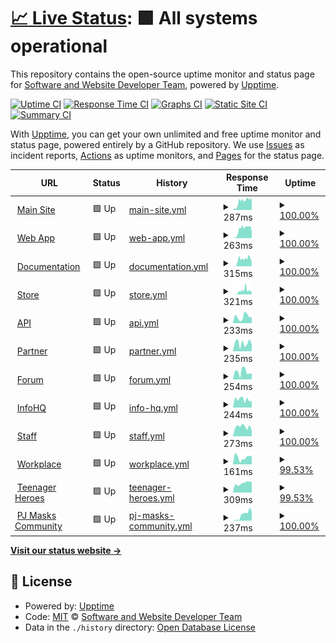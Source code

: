 # [📈 Live Status](https://Software-and-Website-Developer-Team.github.io/Status): <!--live status--> **🟩 All systems operational**

This repository contains the open-source uptime monitor and status page for [Software and Website Developer Team](https://software-and-website-developer-team.github.io), powered by [Upptime](https://github.com/upptime/upptime).

[![Uptime CI](https://github.com/Software-and-Website-Developer-Team/Status/workflows/Uptime%20CI/badge.svg)](https://github.com/Software-and-Website-Developer-Team/Status/actions?query=workflow%3A%22Uptime+CI%22)
[![Response Time CI](https://github.com/Software-and-Website-Developer-Team/Status/workflows/Response%20Time%20CI/badge.svg)](https://github.com/Software-and-Website-Developer-Team/Status/actions?query=workflow%3A%22Response+Time+CI%22)
[![Graphs CI](https://github.com/Software-and-Website-Developer-Team/Status/workflows/Graphs%20CI/badge.svg)](https://github.com/Software-and-Website-Developer-Team/Status/actions?query=workflow%3A%22Graphs+CI%22)
[![Static Site CI](https://github.com/Software-and-Website-Developer-Team/Status/workflows/Static%20Site%20CI/badge.svg)](https://github.com/Software-and-Website-Developer-Team/Status/actions?query=workflow%3A%22Static+Site+CI%22)
[![Summary CI](https://github.com/Software-and-Website-Developer-Team/Status/workflows/Summary%20CI/badge.svg)](https://github.com/Software-and-Website-Developer-Team/Status/actions?query=workflow%3A%22Summary+CI%22)

With [Upptime](https://upptime.js.org), you can get your own unlimited and free uptime monitor and status page, powered entirely by a GitHub repository. We use [Issues](https://github.com/Software-and-Website-Developer-Team/Status/issues) as incident reports, [Actions](https://github.com/Software-and-Website-Developer-Team/Status/actions) as uptime monitors, and [Pages](https://Software-and-Website-Developer-Team.github.io/Status) for the status page.

<!--start: status pages-->
<!-- This summary is generated by Upptime (https://github.com/upptime/upptime) -->
<!-- Do not edit this manually, your changes will be overwritten -->
<!-- prettier-ignore -->
| URL | Status | History | Response Time | Uptime |
| --- | ------ | ------- | ------------- | ------ |
| <img alt="" src="https://favicons.githubusercontent.com/onefutureunifiedteam.tk" height="13"> [Main Site](https://onefutureunifiedteam.tk/) | 🟩 Up | [main-site.yml](https://github.com/One-Future-Unified-Team/Status/commits/HEAD/history/main-site.yml) | <details><summary><img alt="Response time graph" src="./graphs/main-site/response-time-week.png" height="20"> 287ms</summary><br><a href="https://status.onefutureunifiedteam.tk/history/main-site"><img alt="Response time 122" src="https://img.shields.io/endpoint?url=https%3A%2F%2Fraw.githubusercontent.com%2FOne-Future-Unified-Team%2FStatus%2FHEAD%2Fapi%2Fmain-site%2Fresponse-time.json"></a><br><a href="https://status.onefutureunifiedteam.tk/history/main-site"><img alt="24-hour response time 322" src="https://img.shields.io/endpoint?url=https%3A%2F%2Fraw.githubusercontent.com%2FOne-Future-Unified-Team%2FStatus%2FHEAD%2Fapi%2Fmain-site%2Fresponse-time-day.json"></a><br><a href="https://status.onefutureunifiedteam.tk/history/main-site"><img alt="7-day response time 287" src="https://img.shields.io/endpoint?url=https%3A%2F%2Fraw.githubusercontent.com%2FOne-Future-Unified-Team%2FStatus%2FHEAD%2Fapi%2Fmain-site%2Fresponse-time-week.json"></a><br><a href="https://status.onefutureunifiedteam.tk/history/main-site"><img alt="30-day response time 162" src="https://img.shields.io/endpoint?url=https%3A%2F%2Fraw.githubusercontent.com%2FOne-Future-Unified-Team%2FStatus%2FHEAD%2Fapi%2Fmain-site%2Fresponse-time-month.json"></a><br><a href="https://status.onefutureunifiedteam.tk/history/main-site"><img alt="1-year response time 122" src="https://img.shields.io/endpoint?url=https%3A%2F%2Fraw.githubusercontent.com%2FOne-Future-Unified-Team%2FStatus%2FHEAD%2Fapi%2Fmain-site%2Fresponse-time-year.json"></a></details> | <details><summary><a href="https://status.onefutureunifiedteam.tk/history/main-site">100.00%</a></summary><a href="https://status.onefutureunifiedteam.tk/history/main-site"><img alt="All-time uptime 99.93%" src="https://img.shields.io/endpoint?url=https%3A%2F%2Fraw.githubusercontent.com%2FOne-Future-Unified-Team%2FStatus%2FHEAD%2Fapi%2Fmain-site%2Fuptime.json"></a><br><a href="https://status.onefutureunifiedteam.tk/history/main-site"><img alt="24-hour uptime 100.00%" src="https://img.shields.io/endpoint?url=https%3A%2F%2Fraw.githubusercontent.com%2FOne-Future-Unified-Team%2FStatus%2FHEAD%2Fapi%2Fmain-site%2Fuptime-day.json"></a><br><a href="https://status.onefutureunifiedteam.tk/history/main-site"><img alt="7-day uptime 100.00%" src="https://img.shields.io/endpoint?url=https%3A%2F%2Fraw.githubusercontent.com%2FOne-Future-Unified-Team%2FStatus%2FHEAD%2Fapi%2Fmain-site%2Fuptime-week.json"></a><br><a href="https://status.onefutureunifiedteam.tk/history/main-site"><img alt="30-day uptime 100.00%" src="https://img.shields.io/endpoint?url=https%3A%2F%2Fraw.githubusercontent.com%2FOne-Future-Unified-Team%2FStatus%2FHEAD%2Fapi%2Fmain-site%2Fuptime-month.json"></a><br><a href="https://status.onefutureunifiedteam.tk/history/main-site"><img alt="1-year uptime 99.93%" src="https://img.shields.io/endpoint?url=https%3A%2F%2Fraw.githubusercontent.com%2FOne-Future-Unified-Team%2FStatus%2FHEAD%2Fapi%2Fmain-site%2Fuptime-year.json"></a></details>
| <img alt="" src="https://favicons.githubusercontent.com/web-app.onefutureunifiedteam.tk" height="13"> [Web App](https://web-app.onefutureunifiedteam.tk) | 🟩 Up | [web-app.yml](https://github.com/One-Future-Unified-Team/Status/commits/HEAD/history/web-app.yml) | <details><summary><img alt="Response time graph" src="./graphs/web-app/response-time-week.png" height="20"> 263ms</summary><br><a href="https://status.onefutureunifiedteam.tk/history/web-app"><img alt="Response time 79" src="https://img.shields.io/endpoint?url=https%3A%2F%2Fraw.githubusercontent.com%2FOne-Future-Unified-Team%2FStatus%2FHEAD%2Fapi%2Fweb-app%2Fresponse-time.json"></a><br><a href="https://status.onefutureunifiedteam.tk/history/web-app"><img alt="24-hour response time 412" src="https://img.shields.io/endpoint?url=https%3A%2F%2Fraw.githubusercontent.com%2FOne-Future-Unified-Team%2FStatus%2FHEAD%2Fapi%2Fweb-app%2Fresponse-time-day.json"></a><br><a href="https://status.onefutureunifiedteam.tk/history/web-app"><img alt="7-day response time 263" src="https://img.shields.io/endpoint?url=https%3A%2F%2Fraw.githubusercontent.com%2FOne-Future-Unified-Team%2FStatus%2FHEAD%2Fapi%2Fweb-app%2Fresponse-time-week.json"></a><br><a href="https://status.onefutureunifiedteam.tk/history/web-app"><img alt="30-day response time 128" src="https://img.shields.io/endpoint?url=https%3A%2F%2Fraw.githubusercontent.com%2FOne-Future-Unified-Team%2FStatus%2FHEAD%2Fapi%2Fweb-app%2Fresponse-time-month.json"></a><br><a href="https://status.onefutureunifiedteam.tk/history/web-app"><img alt="1-year response time 79" src="https://img.shields.io/endpoint?url=https%3A%2F%2Fraw.githubusercontent.com%2FOne-Future-Unified-Team%2FStatus%2FHEAD%2Fapi%2Fweb-app%2Fresponse-time-year.json"></a></details> | <details><summary><a href="https://status.onefutureunifiedteam.tk/history/web-app">100.00%</a></summary><a href="https://status.onefutureunifiedteam.tk/history/web-app"><img alt="All-time uptime 99.93%" src="https://img.shields.io/endpoint?url=https%3A%2F%2Fraw.githubusercontent.com%2FOne-Future-Unified-Team%2FStatus%2FHEAD%2Fapi%2Fweb-app%2Fuptime.json"></a><br><a href="https://status.onefutureunifiedteam.tk/history/web-app"><img alt="24-hour uptime 100.00%" src="https://img.shields.io/endpoint?url=https%3A%2F%2Fraw.githubusercontent.com%2FOne-Future-Unified-Team%2FStatus%2FHEAD%2Fapi%2Fweb-app%2Fuptime-day.json"></a><br><a href="https://status.onefutureunifiedteam.tk/history/web-app"><img alt="7-day uptime 100.00%" src="https://img.shields.io/endpoint?url=https%3A%2F%2Fraw.githubusercontent.com%2FOne-Future-Unified-Team%2FStatus%2FHEAD%2Fapi%2Fweb-app%2Fuptime-week.json"></a><br><a href="https://status.onefutureunifiedteam.tk/history/web-app"><img alt="30-day uptime 100.00%" src="https://img.shields.io/endpoint?url=https%3A%2F%2Fraw.githubusercontent.com%2FOne-Future-Unified-Team%2FStatus%2FHEAD%2Fapi%2Fweb-app%2Fuptime-month.json"></a><br><a href="https://status.onefutureunifiedteam.tk/history/web-app"><img alt="1-year uptime 99.93%" src="https://img.shields.io/endpoint?url=https%3A%2F%2Fraw.githubusercontent.com%2FOne-Future-Unified-Team%2FStatus%2FHEAD%2Fapi%2Fweb-app%2Fuptime-year.json"></a></details>
| <img alt="" src="https://favicons.githubusercontent.com/documentation.onefutureunifiedteam.tk" height="13"> [Documentation](https://documentation.onefutureunifiedteam.tk) | 🟩 Up | [documentation.yml](https://github.com/One-Future-Unified-Team/Status/commits/HEAD/history/documentation.yml) | <details><summary><img alt="Response time graph" src="./graphs/documentation/response-time-week.png" height="20"> 315ms</summary><br><a href="https://status.onefutureunifiedteam.tk/history/documentation"><img alt="Response time 87" src="https://img.shields.io/endpoint?url=https%3A%2F%2Fraw.githubusercontent.com%2FOne-Future-Unified-Team%2FStatus%2FHEAD%2Fapi%2Fdocumentation%2Fresponse-time.json"></a><br><a href="https://status.onefutureunifiedteam.tk/history/documentation"><img alt="24-hour response time 315" src="https://img.shields.io/endpoint?url=https%3A%2F%2Fraw.githubusercontent.com%2FOne-Future-Unified-Team%2FStatus%2FHEAD%2Fapi%2Fdocumentation%2Fresponse-time-day.json"></a><br><a href="https://status.onefutureunifiedteam.tk/history/documentation"><img alt="7-day response time 315" src="https://img.shields.io/endpoint?url=https%3A%2F%2Fraw.githubusercontent.com%2FOne-Future-Unified-Team%2FStatus%2FHEAD%2Fapi%2Fdocumentation%2Fresponse-time-week.json"></a><br><a href="https://status.onefutureunifiedteam.tk/history/documentation"><img alt="30-day response time 139" src="https://img.shields.io/endpoint?url=https%3A%2F%2Fraw.githubusercontent.com%2FOne-Future-Unified-Team%2FStatus%2FHEAD%2Fapi%2Fdocumentation%2Fresponse-time-month.json"></a><br><a href="https://status.onefutureunifiedteam.tk/history/documentation"><img alt="1-year response time 87" src="https://img.shields.io/endpoint?url=https%3A%2F%2Fraw.githubusercontent.com%2FOne-Future-Unified-Team%2FStatus%2FHEAD%2Fapi%2Fdocumentation%2Fresponse-time-year.json"></a></details> | <details><summary><a href="https://status.onefutureunifiedteam.tk/history/documentation">100.00%</a></summary><a href="https://status.onefutureunifiedteam.tk/history/documentation"><img alt="All-time uptime 99.93%" src="https://img.shields.io/endpoint?url=https%3A%2F%2Fraw.githubusercontent.com%2FOne-Future-Unified-Team%2FStatus%2FHEAD%2Fapi%2Fdocumentation%2Fuptime.json"></a><br><a href="https://status.onefutureunifiedteam.tk/history/documentation"><img alt="24-hour uptime 100.00%" src="https://img.shields.io/endpoint?url=https%3A%2F%2Fraw.githubusercontent.com%2FOne-Future-Unified-Team%2FStatus%2FHEAD%2Fapi%2Fdocumentation%2Fuptime-day.json"></a><br><a href="https://status.onefutureunifiedteam.tk/history/documentation"><img alt="7-day uptime 100.00%" src="https://img.shields.io/endpoint?url=https%3A%2F%2Fraw.githubusercontent.com%2FOne-Future-Unified-Team%2FStatus%2FHEAD%2Fapi%2Fdocumentation%2Fuptime-week.json"></a><br><a href="https://status.onefutureunifiedteam.tk/history/documentation"><img alt="30-day uptime 100.00%" src="https://img.shields.io/endpoint?url=https%3A%2F%2Fraw.githubusercontent.com%2FOne-Future-Unified-Team%2FStatus%2FHEAD%2Fapi%2Fdocumentation%2Fuptime-month.json"></a><br><a href="https://status.onefutureunifiedteam.tk/history/documentation"><img alt="1-year uptime 99.93%" src="https://img.shields.io/endpoint?url=https%3A%2F%2Fraw.githubusercontent.com%2FOne-Future-Unified-Team%2FStatus%2FHEAD%2Fapi%2Fdocumentation%2Fuptime-year.json"></a></details>
| <img alt="" src="https://favicons.githubusercontent.com/store.onefutureunifiedteam.tk" height="13"> [Store](https://store.onefutureunifiedteam.tk) | 🟩 Up | [store.yml](https://github.com/One-Future-Unified-Team/Status/commits/HEAD/history/store.yml) | <details><summary><img alt="Response time graph" src="./graphs/store/response-time-week.png" height="20"> 321ms</summary><br><a href="https://status.onefutureunifiedteam.tk/history/store"><img alt="Response time 85" src="https://img.shields.io/endpoint?url=https%3A%2F%2Fraw.githubusercontent.com%2FOne-Future-Unified-Team%2FStatus%2FHEAD%2Fapi%2Fstore%2Fresponse-time.json"></a><br><a href="https://status.onefutureunifiedteam.tk/history/store"><img alt="24-hour response time 332" src="https://img.shields.io/endpoint?url=https%3A%2F%2Fraw.githubusercontent.com%2FOne-Future-Unified-Team%2FStatus%2FHEAD%2Fapi%2Fstore%2Fresponse-time-day.json"></a><br><a href="https://status.onefutureunifiedteam.tk/history/store"><img alt="7-day response time 321" src="https://img.shields.io/endpoint?url=https%3A%2F%2Fraw.githubusercontent.com%2FOne-Future-Unified-Team%2FStatus%2FHEAD%2Fapi%2Fstore%2Fresponse-time-week.json"></a><br><a href="https://status.onefutureunifiedteam.tk/history/store"><img alt="30-day response time 139" src="https://img.shields.io/endpoint?url=https%3A%2F%2Fraw.githubusercontent.com%2FOne-Future-Unified-Team%2FStatus%2FHEAD%2Fapi%2Fstore%2Fresponse-time-month.json"></a><br><a href="https://status.onefutureunifiedteam.tk/history/store"><img alt="1-year response time 85" src="https://img.shields.io/endpoint?url=https%3A%2F%2Fraw.githubusercontent.com%2FOne-Future-Unified-Team%2FStatus%2FHEAD%2Fapi%2Fstore%2Fresponse-time-year.json"></a></details> | <details><summary><a href="https://status.onefutureunifiedteam.tk/history/store">100.00%</a></summary><a href="https://status.onefutureunifiedteam.tk/history/store"><img alt="All-time uptime 99.93%" src="https://img.shields.io/endpoint?url=https%3A%2F%2Fraw.githubusercontent.com%2FOne-Future-Unified-Team%2FStatus%2FHEAD%2Fapi%2Fstore%2Fuptime.json"></a><br><a href="https://status.onefutureunifiedteam.tk/history/store"><img alt="24-hour uptime 100.00%" src="https://img.shields.io/endpoint?url=https%3A%2F%2Fraw.githubusercontent.com%2FOne-Future-Unified-Team%2FStatus%2FHEAD%2Fapi%2Fstore%2Fuptime-day.json"></a><br><a href="https://status.onefutureunifiedteam.tk/history/store"><img alt="7-day uptime 100.00%" src="https://img.shields.io/endpoint?url=https%3A%2F%2Fraw.githubusercontent.com%2FOne-Future-Unified-Team%2FStatus%2FHEAD%2Fapi%2Fstore%2Fuptime-week.json"></a><br><a href="https://status.onefutureunifiedteam.tk/history/store"><img alt="30-day uptime 100.00%" src="https://img.shields.io/endpoint?url=https%3A%2F%2Fraw.githubusercontent.com%2FOne-Future-Unified-Team%2FStatus%2FHEAD%2Fapi%2Fstore%2Fuptime-month.json"></a><br><a href="https://status.onefutureunifiedteam.tk/history/store"><img alt="1-year uptime 99.93%" src="https://img.shields.io/endpoint?url=https%3A%2F%2Fraw.githubusercontent.com%2FOne-Future-Unified-Team%2FStatus%2FHEAD%2Fapi%2Fstore%2Fuptime-year.json"></a></details>
| <img alt="" src="https://favicons.githubusercontent.com/api.onefutureunifiedteam.tk" height="13"> [API](https://api.onefutureunifiedteam.tk) | 🟩 Up | [api.yml](https://github.com/One-Future-Unified-Team/Status/commits/HEAD/history/api.yml) | <details><summary><img alt="Response time graph" src="./graphs/api/response-time-week.png" height="20"> 233ms</summary><br><a href="https://status.onefutureunifiedteam.tk/history/api"><img alt="Response time 233" src="https://img.shields.io/endpoint?url=https%3A%2F%2Fraw.githubusercontent.com%2FOne-Future-Unified-Team%2FStatus%2FHEAD%2Fapi%2Fapi%2Fresponse-time.json"></a><br><a href="https://status.onefutureunifiedteam.tk/history/api"><img alt="24-hour response time 315" src="https://img.shields.io/endpoint?url=https%3A%2F%2Fraw.githubusercontent.com%2FOne-Future-Unified-Team%2FStatus%2FHEAD%2Fapi%2Fapi%2Fresponse-time-day.json"></a><br><a href="https://status.onefutureunifiedteam.tk/history/api"><img alt="7-day response time 233" src="https://img.shields.io/endpoint?url=https%3A%2F%2Fraw.githubusercontent.com%2FOne-Future-Unified-Team%2FStatus%2FHEAD%2Fapi%2Fapi%2Fresponse-time-week.json"></a><br><a href="https://status.onefutureunifiedteam.tk/history/api"><img alt="30-day response time 233" src="https://img.shields.io/endpoint?url=https%3A%2F%2Fraw.githubusercontent.com%2FOne-Future-Unified-Team%2FStatus%2FHEAD%2Fapi%2Fapi%2Fresponse-time-month.json"></a><br><a href="https://status.onefutureunifiedteam.tk/history/api"><img alt="1-year response time 233" src="https://img.shields.io/endpoint?url=https%3A%2F%2Fraw.githubusercontent.com%2FOne-Future-Unified-Team%2FStatus%2FHEAD%2Fapi%2Fapi%2Fresponse-time-year.json"></a></details> | <details><summary><a href="https://status.onefutureunifiedteam.tk/history/api">100.00%</a></summary><a href="https://status.onefutureunifiedteam.tk/history/api"><img alt="All-time uptime 100.00%" src="https://img.shields.io/endpoint?url=https%3A%2F%2Fraw.githubusercontent.com%2FOne-Future-Unified-Team%2FStatus%2FHEAD%2Fapi%2Fapi%2Fuptime.json"></a><br><a href="https://status.onefutureunifiedteam.tk/history/api"><img alt="24-hour uptime 100.00%" src="https://img.shields.io/endpoint?url=https%3A%2F%2Fraw.githubusercontent.com%2FOne-Future-Unified-Team%2FStatus%2FHEAD%2Fapi%2Fapi%2Fuptime-day.json"></a><br><a href="https://status.onefutureunifiedteam.tk/history/api"><img alt="7-day uptime 100.00%" src="https://img.shields.io/endpoint?url=https%3A%2F%2Fraw.githubusercontent.com%2FOne-Future-Unified-Team%2FStatus%2FHEAD%2Fapi%2Fapi%2Fuptime-week.json"></a><br><a href="https://status.onefutureunifiedteam.tk/history/api"><img alt="30-day uptime 100.00%" src="https://img.shields.io/endpoint?url=https%3A%2F%2Fraw.githubusercontent.com%2FOne-Future-Unified-Team%2FStatus%2FHEAD%2Fapi%2Fapi%2Fuptime-month.json"></a><br><a href="https://status.onefutureunifiedteam.tk/history/api"><img alt="1-year uptime 100.00%" src="https://img.shields.io/endpoint?url=https%3A%2F%2Fraw.githubusercontent.com%2FOne-Future-Unified-Team%2FStatus%2FHEAD%2Fapi%2Fapi%2Fuptime-year.json"></a></details>
| <img alt="" src="https://favicons.githubusercontent.com/partner.onefutureunifiedteam.tk" height="13"> [Partner](https://partner.onefutureunifiedteam.tk) | 🟩 Up | [partner.yml](https://github.com/One-Future-Unified-Team/Status/commits/HEAD/history/partner.yml) | <details><summary><img alt="Response time graph" src="./graphs/partner/response-time-week.png" height="20"> 235ms</summary><br><a href="https://status.onefutureunifiedteam.tk/history/partner"><img alt="Response time 235" src="https://img.shields.io/endpoint?url=https%3A%2F%2Fraw.githubusercontent.com%2FOne-Future-Unified-Team%2FStatus%2FHEAD%2Fapi%2Fpartner%2Fresponse-time.json"></a><br><a href="https://status.onefutureunifiedteam.tk/history/partner"><img alt="24-hour response time 332" src="https://img.shields.io/endpoint?url=https%3A%2F%2Fraw.githubusercontent.com%2FOne-Future-Unified-Team%2FStatus%2FHEAD%2Fapi%2Fpartner%2Fresponse-time-day.json"></a><br><a href="https://status.onefutureunifiedteam.tk/history/partner"><img alt="7-day response time 235" src="https://img.shields.io/endpoint?url=https%3A%2F%2Fraw.githubusercontent.com%2FOne-Future-Unified-Team%2FStatus%2FHEAD%2Fapi%2Fpartner%2Fresponse-time-week.json"></a><br><a href="https://status.onefutureunifiedteam.tk/history/partner"><img alt="30-day response time 235" src="https://img.shields.io/endpoint?url=https%3A%2F%2Fraw.githubusercontent.com%2FOne-Future-Unified-Team%2FStatus%2FHEAD%2Fapi%2Fpartner%2Fresponse-time-month.json"></a><br><a href="https://status.onefutureunifiedteam.tk/history/partner"><img alt="1-year response time 235" src="https://img.shields.io/endpoint?url=https%3A%2F%2Fraw.githubusercontent.com%2FOne-Future-Unified-Team%2FStatus%2FHEAD%2Fapi%2Fpartner%2Fresponse-time-year.json"></a></details> | <details><summary><a href="https://status.onefutureunifiedteam.tk/history/partner">100.00%</a></summary><a href="https://status.onefutureunifiedteam.tk/history/partner"><img alt="All-time uptime 100.00%" src="https://img.shields.io/endpoint?url=https%3A%2F%2Fraw.githubusercontent.com%2FOne-Future-Unified-Team%2FStatus%2FHEAD%2Fapi%2Fpartner%2Fuptime.json"></a><br><a href="https://status.onefutureunifiedteam.tk/history/partner"><img alt="24-hour uptime 100.00%" src="https://img.shields.io/endpoint?url=https%3A%2F%2Fraw.githubusercontent.com%2FOne-Future-Unified-Team%2FStatus%2FHEAD%2Fapi%2Fpartner%2Fuptime-day.json"></a><br><a href="https://status.onefutureunifiedteam.tk/history/partner"><img alt="7-day uptime 100.00%" src="https://img.shields.io/endpoint?url=https%3A%2F%2Fraw.githubusercontent.com%2FOne-Future-Unified-Team%2FStatus%2FHEAD%2Fapi%2Fpartner%2Fuptime-week.json"></a><br><a href="https://status.onefutureunifiedteam.tk/history/partner"><img alt="30-day uptime 100.00%" src="https://img.shields.io/endpoint?url=https%3A%2F%2Fraw.githubusercontent.com%2FOne-Future-Unified-Team%2FStatus%2FHEAD%2Fapi%2Fpartner%2Fuptime-month.json"></a><br><a href="https://status.onefutureunifiedteam.tk/history/partner"><img alt="1-year uptime 100.00%" src="https://img.shields.io/endpoint?url=https%3A%2F%2Fraw.githubusercontent.com%2FOne-Future-Unified-Team%2FStatus%2FHEAD%2Fapi%2Fpartner%2Fuptime-year.json"></a></details>
| <img alt="" src="https://favicons.githubusercontent.com/forum.onefutureunifiedteam.tk" height="13"> [Forum](https://forum.onefutureunifiedteam.tk) | 🟩 Up | [forum.yml](https://github.com/One-Future-Unified-Team/Status/commits/HEAD/history/forum.yml) | <details><summary><img alt="Response time graph" src="./graphs/forum/response-time-week.png" height="20"> 254ms</summary><br><a href="https://status.onefutureunifiedteam.tk/history/forum"><img alt="Response time 254" src="https://img.shields.io/endpoint?url=https%3A%2F%2Fraw.githubusercontent.com%2FOne-Future-Unified-Team%2FStatus%2FHEAD%2Fapi%2Fforum%2Fresponse-time.json"></a><br><a href="https://status.onefutureunifiedteam.tk/history/forum"><img alt="24-hour response time 393" src="https://img.shields.io/endpoint?url=https%3A%2F%2Fraw.githubusercontent.com%2FOne-Future-Unified-Team%2FStatus%2FHEAD%2Fapi%2Fforum%2Fresponse-time-day.json"></a><br><a href="https://status.onefutureunifiedteam.tk/history/forum"><img alt="7-day response time 254" src="https://img.shields.io/endpoint?url=https%3A%2F%2Fraw.githubusercontent.com%2FOne-Future-Unified-Team%2FStatus%2FHEAD%2Fapi%2Fforum%2Fresponse-time-week.json"></a><br><a href="https://status.onefutureunifiedteam.tk/history/forum"><img alt="30-day response time 254" src="https://img.shields.io/endpoint?url=https%3A%2F%2Fraw.githubusercontent.com%2FOne-Future-Unified-Team%2FStatus%2FHEAD%2Fapi%2Fforum%2Fresponse-time-month.json"></a><br><a href="https://status.onefutureunifiedteam.tk/history/forum"><img alt="1-year response time 254" src="https://img.shields.io/endpoint?url=https%3A%2F%2Fraw.githubusercontent.com%2FOne-Future-Unified-Team%2FStatus%2FHEAD%2Fapi%2Fforum%2Fresponse-time-year.json"></a></details> | <details><summary><a href="https://status.onefutureunifiedteam.tk/history/forum">100.00%</a></summary><a href="https://status.onefutureunifiedteam.tk/history/forum"><img alt="All-time uptime 100.00%" src="https://img.shields.io/endpoint?url=https%3A%2F%2Fraw.githubusercontent.com%2FOne-Future-Unified-Team%2FStatus%2FHEAD%2Fapi%2Fforum%2Fuptime.json"></a><br><a href="https://status.onefutureunifiedteam.tk/history/forum"><img alt="24-hour uptime 100.00%" src="https://img.shields.io/endpoint?url=https%3A%2F%2Fraw.githubusercontent.com%2FOne-Future-Unified-Team%2FStatus%2FHEAD%2Fapi%2Fforum%2Fuptime-day.json"></a><br><a href="https://status.onefutureunifiedteam.tk/history/forum"><img alt="7-day uptime 100.00%" src="https://img.shields.io/endpoint?url=https%3A%2F%2Fraw.githubusercontent.com%2FOne-Future-Unified-Team%2FStatus%2FHEAD%2Fapi%2Fforum%2Fuptime-week.json"></a><br><a href="https://status.onefutureunifiedteam.tk/history/forum"><img alt="30-day uptime 100.00%" src="https://img.shields.io/endpoint?url=https%3A%2F%2Fraw.githubusercontent.com%2FOne-Future-Unified-Team%2FStatus%2FHEAD%2Fapi%2Fforum%2Fuptime-month.json"></a><br><a href="https://status.onefutureunifiedteam.tk/history/forum"><img alt="1-year uptime 100.00%" src="https://img.shields.io/endpoint?url=https%3A%2F%2Fraw.githubusercontent.com%2FOne-Future-Unified-Team%2FStatus%2FHEAD%2Fapi%2Fforum%2Fuptime-year.json"></a></details>
| <img alt="" src="https://favicons.githubusercontent.com/infohq.onefutureunifiedteam.tk" height="13"> [InfoHQ](https://infohq.onefutureunifiedteam.tk) | 🟩 Up | [info-hq.yml](https://github.com/One-Future-Unified-Team/Status/commits/HEAD/history/info-hq.yml) | <details><summary><img alt="Response time graph" src="./graphs/info-hq/response-time-week.png" height="20"> 244ms</summary><br><a href="https://status.onefutureunifiedteam.tk/history/info-hq"><img alt="Response time 244" src="https://img.shields.io/endpoint?url=https%3A%2F%2Fraw.githubusercontent.com%2FOne-Future-Unified-Team%2FStatus%2FHEAD%2Fapi%2Finfo-hq%2Fresponse-time.json"></a><br><a href="https://status.onefutureunifiedteam.tk/history/info-hq"><img alt="24-hour response time 412" src="https://img.shields.io/endpoint?url=https%3A%2F%2Fraw.githubusercontent.com%2FOne-Future-Unified-Team%2FStatus%2FHEAD%2Fapi%2Finfo-hq%2Fresponse-time-day.json"></a><br><a href="https://status.onefutureunifiedteam.tk/history/info-hq"><img alt="7-day response time 244" src="https://img.shields.io/endpoint?url=https%3A%2F%2Fraw.githubusercontent.com%2FOne-Future-Unified-Team%2FStatus%2FHEAD%2Fapi%2Finfo-hq%2Fresponse-time-week.json"></a><br><a href="https://status.onefutureunifiedteam.tk/history/info-hq"><img alt="30-day response time 244" src="https://img.shields.io/endpoint?url=https%3A%2F%2Fraw.githubusercontent.com%2FOne-Future-Unified-Team%2FStatus%2FHEAD%2Fapi%2Finfo-hq%2Fresponse-time-month.json"></a><br><a href="https://status.onefutureunifiedteam.tk/history/info-hq"><img alt="1-year response time 244" src="https://img.shields.io/endpoint?url=https%3A%2F%2Fraw.githubusercontent.com%2FOne-Future-Unified-Team%2FStatus%2FHEAD%2Fapi%2Finfo-hq%2Fresponse-time-year.json"></a></details> | <details><summary><a href="https://status.onefutureunifiedteam.tk/history/info-hq">100.00%</a></summary><a href="https://status.onefutureunifiedteam.tk/history/info-hq"><img alt="All-time uptime 100.00%" src="https://img.shields.io/endpoint?url=https%3A%2F%2Fraw.githubusercontent.com%2FOne-Future-Unified-Team%2FStatus%2FHEAD%2Fapi%2Finfo-hq%2Fuptime.json"></a><br><a href="https://status.onefutureunifiedteam.tk/history/info-hq"><img alt="24-hour uptime 100.00%" src="https://img.shields.io/endpoint?url=https%3A%2F%2Fraw.githubusercontent.com%2FOne-Future-Unified-Team%2FStatus%2FHEAD%2Fapi%2Finfo-hq%2Fuptime-day.json"></a><br><a href="https://status.onefutureunifiedteam.tk/history/info-hq"><img alt="7-day uptime 100.00%" src="https://img.shields.io/endpoint?url=https%3A%2F%2Fraw.githubusercontent.com%2FOne-Future-Unified-Team%2FStatus%2FHEAD%2Fapi%2Finfo-hq%2Fuptime-week.json"></a><br><a href="https://status.onefutureunifiedteam.tk/history/info-hq"><img alt="30-day uptime 100.00%" src="https://img.shields.io/endpoint?url=https%3A%2F%2Fraw.githubusercontent.com%2FOne-Future-Unified-Team%2FStatus%2FHEAD%2Fapi%2Finfo-hq%2Fuptime-month.json"></a><br><a href="https://status.onefutureunifiedteam.tk/history/info-hq"><img alt="1-year uptime 100.00%" src="https://img.shields.io/endpoint?url=https%3A%2F%2Fraw.githubusercontent.com%2FOne-Future-Unified-Team%2FStatus%2FHEAD%2Fapi%2Finfo-hq%2Fuptime-year.json"></a></details>
| <img alt="" src="https://favicons.githubusercontent.com/staff.onefutureunifiedteam.tk" height="13"> [Staff](https://staff.onefutureunifiedteam.tk) | 🟩 Up | [staff.yml](https://github.com/One-Future-Unified-Team/Status/commits/HEAD/history/staff.yml) | <details><summary><img alt="Response time graph" src="./graphs/staff/response-time-week.png" height="20"> 273ms</summary><br><a href="https://status.onefutureunifiedteam.tk/history/staff"><img alt="Response time 273" src="https://img.shields.io/endpoint?url=https%3A%2F%2Fraw.githubusercontent.com%2FOne-Future-Unified-Team%2FStatus%2FHEAD%2Fapi%2Fstaff%2Fresponse-time.json"></a><br><a href="https://status.onefutureunifiedteam.tk/history/staff"><img alt="24-hour response time 133" src="https://img.shields.io/endpoint?url=https%3A%2F%2Fraw.githubusercontent.com%2FOne-Future-Unified-Team%2FStatus%2FHEAD%2Fapi%2Fstaff%2Fresponse-time-day.json"></a><br><a href="https://status.onefutureunifiedteam.tk/history/staff"><img alt="7-day response time 273" src="https://img.shields.io/endpoint?url=https%3A%2F%2Fraw.githubusercontent.com%2FOne-Future-Unified-Team%2FStatus%2FHEAD%2Fapi%2Fstaff%2Fresponse-time-week.json"></a><br><a href="https://status.onefutureunifiedteam.tk/history/staff"><img alt="30-day response time 273" src="https://img.shields.io/endpoint?url=https%3A%2F%2Fraw.githubusercontent.com%2FOne-Future-Unified-Team%2FStatus%2FHEAD%2Fapi%2Fstaff%2Fresponse-time-month.json"></a><br><a href="https://status.onefutureunifiedteam.tk/history/staff"><img alt="1-year response time 273" src="https://img.shields.io/endpoint?url=https%3A%2F%2Fraw.githubusercontent.com%2FOne-Future-Unified-Team%2FStatus%2FHEAD%2Fapi%2Fstaff%2Fresponse-time-year.json"></a></details> | <details><summary><a href="https://status.onefutureunifiedteam.tk/history/staff">100.00%</a></summary><a href="https://status.onefutureunifiedteam.tk/history/staff"><img alt="All-time uptime 100.00%" src="https://img.shields.io/endpoint?url=https%3A%2F%2Fraw.githubusercontent.com%2FOne-Future-Unified-Team%2FStatus%2FHEAD%2Fapi%2Fstaff%2Fuptime.json"></a><br><a href="https://status.onefutureunifiedteam.tk/history/staff"><img alt="24-hour uptime 100.00%" src="https://img.shields.io/endpoint?url=https%3A%2F%2Fraw.githubusercontent.com%2FOne-Future-Unified-Team%2FStatus%2FHEAD%2Fapi%2Fstaff%2Fuptime-day.json"></a><br><a href="https://status.onefutureunifiedteam.tk/history/staff"><img alt="7-day uptime 100.00%" src="https://img.shields.io/endpoint?url=https%3A%2F%2Fraw.githubusercontent.com%2FOne-Future-Unified-Team%2FStatus%2FHEAD%2Fapi%2Fstaff%2Fuptime-week.json"></a><br><a href="https://status.onefutureunifiedteam.tk/history/staff"><img alt="30-day uptime 100.00%" src="https://img.shields.io/endpoint?url=https%3A%2F%2Fraw.githubusercontent.com%2FOne-Future-Unified-Team%2FStatus%2FHEAD%2Fapi%2Fstaff%2Fuptime-month.json"></a><br><a href="https://status.onefutureunifiedteam.tk/history/staff"><img alt="1-year uptime 100.00%" src="https://img.shields.io/endpoint?url=https%3A%2F%2Fraw.githubusercontent.com%2FOne-Future-Unified-Team%2FStatus%2FHEAD%2Fapi%2Fstaff%2Fuptime-year.json"></a></details>
| <img alt="" src="https://favicons.githubusercontent.com/workplace.onefutureunifiedteam.tk" height="13"> [Workplace](https://workplace.onefutureunifiedteam.tk) | 🟩 Up | [workplace.yml](https://github.com/One-Future-Unified-Team/Status/commits/HEAD/history/workplace.yml) | <details><summary><img alt="Response time graph" src="./graphs/workplace/response-time-week.png" height="20"> 161ms</summary><br><a href="https://status.onefutureunifiedteam.tk/history/workplace"><img alt="Response time 161" src="https://img.shields.io/endpoint?url=https%3A%2F%2Fraw.githubusercontent.com%2FOne-Future-Unified-Team%2FStatus%2FHEAD%2Fapi%2Fworkplace%2Fresponse-time.json"></a><br><a href="https://status.onefutureunifiedteam.tk/history/workplace"><img alt="24-hour response time 128" src="https://img.shields.io/endpoint?url=https%3A%2F%2Fraw.githubusercontent.com%2FOne-Future-Unified-Team%2FStatus%2FHEAD%2Fapi%2Fworkplace%2Fresponse-time-day.json"></a><br><a href="https://status.onefutureunifiedteam.tk/history/workplace"><img alt="7-day response time 161" src="https://img.shields.io/endpoint?url=https%3A%2F%2Fraw.githubusercontent.com%2FOne-Future-Unified-Team%2FStatus%2FHEAD%2Fapi%2Fworkplace%2Fresponse-time-week.json"></a><br><a href="https://status.onefutureunifiedteam.tk/history/workplace"><img alt="30-day response time 161" src="https://img.shields.io/endpoint?url=https%3A%2F%2Fraw.githubusercontent.com%2FOne-Future-Unified-Team%2FStatus%2FHEAD%2Fapi%2Fworkplace%2Fresponse-time-month.json"></a><br><a href="https://status.onefutureunifiedteam.tk/history/workplace"><img alt="1-year response time 161" src="https://img.shields.io/endpoint?url=https%3A%2F%2Fraw.githubusercontent.com%2FOne-Future-Unified-Team%2FStatus%2FHEAD%2Fapi%2Fworkplace%2Fresponse-time-year.json"></a></details> | <details><summary><a href="https://status.onefutureunifiedteam.tk/history/workplace">99.53%</a></summary><a href="https://status.onefutureunifiedteam.tk/history/workplace"><img alt="All-time uptime 99.53%" src="https://img.shields.io/endpoint?url=https%3A%2F%2Fraw.githubusercontent.com%2FOne-Future-Unified-Team%2FStatus%2FHEAD%2Fapi%2Fworkplace%2Fuptime.json"></a><br><a href="https://status.onefutureunifiedteam.tk/history/workplace"><img alt="24-hour uptime 100.00%" src="https://img.shields.io/endpoint?url=https%3A%2F%2Fraw.githubusercontent.com%2FOne-Future-Unified-Team%2FStatus%2FHEAD%2Fapi%2Fworkplace%2Fuptime-day.json"></a><br><a href="https://status.onefutureunifiedteam.tk/history/workplace"><img alt="7-day uptime 99.53%" src="https://img.shields.io/endpoint?url=https%3A%2F%2Fraw.githubusercontent.com%2FOne-Future-Unified-Team%2FStatus%2FHEAD%2Fapi%2Fworkplace%2Fuptime-week.json"></a><br><a href="https://status.onefutureunifiedteam.tk/history/workplace"><img alt="30-day uptime 99.53%" src="https://img.shields.io/endpoint?url=https%3A%2F%2Fraw.githubusercontent.com%2FOne-Future-Unified-Team%2FStatus%2FHEAD%2Fapi%2Fworkplace%2Fuptime-month.json"></a><br><a href="https://status.onefutureunifiedteam.tk/history/workplace"><img alt="1-year uptime 99.53%" src="https://img.shields.io/endpoint?url=https%3A%2F%2Fraw.githubusercontent.com%2FOne-Future-Unified-Team%2FStatus%2FHEAD%2Fapi%2Fworkplace%2Fuptime-year.json"></a></details>
| <img alt="" src="https://favicons.githubusercontent.com/teenager-heroes.tk" height="13"> [Teenager Heroes](https://teenager-heroes.tk) | 🟩 Up | [teenager-heroes.yml](https://github.com/One-Future-Unified-Team/Status/commits/HEAD/history/teenager-heroes.yml) | <details><summary><img alt="Response time graph" src="./graphs/teenager-heroes/response-time-week.png" height="20"> 309ms</summary><br><a href="https://status.onefutureunifiedteam.tk/history/teenager-heroes"><img alt="Response time 309" src="https://img.shields.io/endpoint?url=https%3A%2F%2Fraw.githubusercontent.com%2FOne-Future-Unified-Team%2FStatus%2FHEAD%2Fapi%2Fteenager-heroes%2Fresponse-time.json"></a><br><a href="https://status.onefutureunifiedteam.tk/history/teenager-heroes"><img alt="24-hour response time 429" src="https://img.shields.io/endpoint?url=https%3A%2F%2Fraw.githubusercontent.com%2FOne-Future-Unified-Team%2FStatus%2FHEAD%2Fapi%2Fteenager-heroes%2Fresponse-time-day.json"></a><br><a href="https://status.onefutureunifiedteam.tk/history/teenager-heroes"><img alt="7-day response time 309" src="https://img.shields.io/endpoint?url=https%3A%2F%2Fraw.githubusercontent.com%2FOne-Future-Unified-Team%2FStatus%2FHEAD%2Fapi%2Fteenager-heroes%2Fresponse-time-week.json"></a><br><a href="https://status.onefutureunifiedteam.tk/history/teenager-heroes"><img alt="30-day response time 309" src="https://img.shields.io/endpoint?url=https%3A%2F%2Fraw.githubusercontent.com%2FOne-Future-Unified-Team%2FStatus%2FHEAD%2Fapi%2Fteenager-heroes%2Fresponse-time-month.json"></a><br><a href="https://status.onefutureunifiedteam.tk/history/teenager-heroes"><img alt="1-year response time 309" src="https://img.shields.io/endpoint?url=https%3A%2F%2Fraw.githubusercontent.com%2FOne-Future-Unified-Team%2FStatus%2FHEAD%2Fapi%2Fteenager-heroes%2Fresponse-time-year.json"></a></details> | <details><summary><a href="https://status.onefutureunifiedteam.tk/history/teenager-heroes">99.53%</a></summary><a href="https://status.onefutureunifiedteam.tk/history/teenager-heroes"><img alt="All-time uptime 99.53%" src="https://img.shields.io/endpoint?url=https%3A%2F%2Fraw.githubusercontent.com%2FOne-Future-Unified-Team%2FStatus%2FHEAD%2Fapi%2Fteenager-heroes%2Fuptime.json"></a><br><a href="https://status.onefutureunifiedteam.tk/history/teenager-heroes"><img alt="24-hour uptime 100.00%" src="https://img.shields.io/endpoint?url=https%3A%2F%2Fraw.githubusercontent.com%2FOne-Future-Unified-Team%2FStatus%2FHEAD%2Fapi%2Fteenager-heroes%2Fuptime-day.json"></a><br><a href="https://status.onefutureunifiedteam.tk/history/teenager-heroes"><img alt="7-day uptime 99.53%" src="https://img.shields.io/endpoint?url=https%3A%2F%2Fraw.githubusercontent.com%2FOne-Future-Unified-Team%2FStatus%2FHEAD%2Fapi%2Fteenager-heroes%2Fuptime-week.json"></a><br><a href="https://status.onefutureunifiedteam.tk/history/teenager-heroes"><img alt="30-day uptime 99.53%" src="https://img.shields.io/endpoint?url=https%3A%2F%2Fraw.githubusercontent.com%2FOne-Future-Unified-Team%2FStatus%2FHEAD%2Fapi%2Fteenager-heroes%2Fuptime-month.json"></a><br><a href="https://status.onefutureunifiedteam.tk/history/teenager-heroes"><img alt="1-year uptime 99.53%" src="https://img.shields.io/endpoint?url=https%3A%2F%2Fraw.githubusercontent.com%2FOne-Future-Unified-Team%2FStatus%2FHEAD%2Fapi%2Fteenager-heroes%2Fuptime-year.json"></a></details>
| <img alt="" src="https://favicons.githubusercontent.com/pjmaskssavetheday.tk" height="13"> [PJ Masks Community](https://pjmaskssavetheday.tk) | 🟩 Up | [pj-masks-community.yml](https://github.com/One-Future-Unified-Team/Status/commits/HEAD/history/pj-masks-community.yml) | <details><summary><img alt="Response time graph" src="./graphs/pj-masks-community/response-time-week.png" height="20"> 237ms</summary><br><a href="https://status.onefutureunifiedteam.tk/history/pj-masks-community"><img alt="Response time 237" src="https://img.shields.io/endpoint?url=https%3A%2F%2Fraw.githubusercontent.com%2FOne-Future-Unified-Team%2FStatus%2FHEAD%2Fapi%2Fpj-masks-community%2Fresponse-time.json"></a><br><a href="https://status.onefutureunifiedteam.tk/history/pj-masks-community"><img alt="24-hour response time 329" src="https://img.shields.io/endpoint?url=https%3A%2F%2Fraw.githubusercontent.com%2FOne-Future-Unified-Team%2FStatus%2FHEAD%2Fapi%2Fpj-masks-community%2Fresponse-time-day.json"></a><br><a href="https://status.onefutureunifiedteam.tk/history/pj-masks-community"><img alt="7-day response time 237" src="https://img.shields.io/endpoint?url=https%3A%2F%2Fraw.githubusercontent.com%2FOne-Future-Unified-Team%2FStatus%2FHEAD%2Fapi%2Fpj-masks-community%2Fresponse-time-week.json"></a><br><a href="https://status.onefutureunifiedteam.tk/history/pj-masks-community"><img alt="30-day response time 237" src="https://img.shields.io/endpoint?url=https%3A%2F%2Fraw.githubusercontent.com%2FOne-Future-Unified-Team%2FStatus%2FHEAD%2Fapi%2Fpj-masks-community%2Fresponse-time-month.json"></a><br><a href="https://status.onefutureunifiedteam.tk/history/pj-masks-community"><img alt="1-year response time 237" src="https://img.shields.io/endpoint?url=https%3A%2F%2Fraw.githubusercontent.com%2FOne-Future-Unified-Team%2FStatus%2FHEAD%2Fapi%2Fpj-masks-community%2Fresponse-time-year.json"></a></details> | <details><summary><a href="https://status.onefutureunifiedteam.tk/history/pj-masks-community">100.00%</a></summary><a href="https://status.onefutureunifiedteam.tk/history/pj-masks-community"><img alt="All-time uptime 100.00%" src="https://img.shields.io/endpoint?url=https%3A%2F%2Fraw.githubusercontent.com%2FOne-Future-Unified-Team%2FStatus%2FHEAD%2Fapi%2Fpj-masks-community%2Fuptime.json"></a><br><a href="https://status.onefutureunifiedteam.tk/history/pj-masks-community"><img alt="24-hour uptime 100.00%" src="https://img.shields.io/endpoint?url=https%3A%2F%2Fraw.githubusercontent.com%2FOne-Future-Unified-Team%2FStatus%2FHEAD%2Fapi%2Fpj-masks-community%2Fuptime-day.json"></a><br><a href="https://status.onefutureunifiedteam.tk/history/pj-masks-community"><img alt="7-day uptime 100.00%" src="https://img.shields.io/endpoint?url=https%3A%2F%2Fraw.githubusercontent.com%2FOne-Future-Unified-Team%2FStatus%2FHEAD%2Fapi%2Fpj-masks-community%2Fuptime-week.json"></a><br><a href="https://status.onefutureunifiedteam.tk/history/pj-masks-community"><img alt="30-day uptime 100.00%" src="https://img.shields.io/endpoint?url=https%3A%2F%2Fraw.githubusercontent.com%2FOne-Future-Unified-Team%2FStatus%2FHEAD%2Fapi%2Fpj-masks-community%2Fuptime-month.json"></a><br><a href="https://status.onefutureunifiedteam.tk/history/pj-masks-community"><img alt="1-year uptime 100.00%" src="https://img.shields.io/endpoint?url=https%3A%2F%2Fraw.githubusercontent.com%2FOne-Future-Unified-Team%2FStatus%2FHEAD%2Fapi%2Fpj-masks-community%2Fuptime-year.json"></a></details>

<!--end: status pages-->

[**Visit our status website →**](https://Software-and-Website-Developer-Team.github.io/Status)

## 📄 License

- Powered by: [Upptime](https://github.com/upptime/upptime)
- Code: [MIT](./LICENSE) © [Software and Website Developer Team](https://software-and-website-developer-team.github.io)
- Data in the `./history` directory: [Open Database License](https://opendatacommons.org/licenses/odbl/1-0/)
